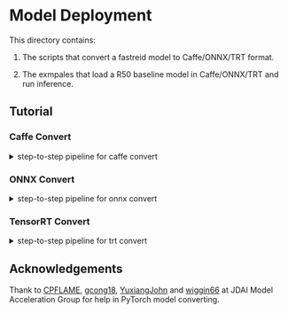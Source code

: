 # Model Deployment

This directory contains:

1. The scripts that convert a fastreid model to Caffe/ONNX/TRT format.

2. The exmpales that load a R50 baseline model in Caffe/ONNX/TRT and run inference.

## Tutorial

### Caffe Convert

<details>
<summary>step-to-step pipeline for caffe convert</summary>

This is a tiny example for converting fastreid-baseline in `meta_arch` to Caffe model, if you want to convert more complex architecture, you need to customize more things.

1. Run `caffe_export.py` to get the converted Caffe model,

    ```bash
    python caffe_export.py --config-file root-path/market1501/bagtricks_R50/config.yml --name "baseline_R50" --output outputs/caffe_model --opts MODEL.WEIGHTS root-path/logs/market1501/bagtricks_R50/model_final.pth
    ```

    then you can check the Caffe model and prototxt in `outputs/caffe_model`.

2. Change `prototxt` following next three steps:

   1) Edit `max_pooling` in `baseline_R50.prototxt` like this

        ```prototxt
        layer {
            name: "max_pool1"
            type: "Pooling"
            bottom: "relu_blob1"
            top: "max_pool_blob1"
            pooling_param {
                pool: MAX
                kernel_size: 3
                stride: 2
                pad: 0 # 1
                # ceil_mode: false
            }
        }
        ```

   2) Add `avg_pooling` right place in `baseline_R50.prototxt`

        ```prototxt
        layer {
            name: "avgpool1"
            type: "Pooling"
            bottom: "relu_blob49"
            top: "avgpool_blob1"
            pooling_param {
                pool: AVE
                global_pooling: true
            }
        }
        ```

   3) Change the last layer `top` name to `output`

        ```prototxt
        layer {
            name: "bn_scale54"
            type: "Scale"
            bottom: "batch_norm_blob54"
            top: "output" # bn_norm_blob54
            scale_param {
                bias_term: true
            }
        }
        ```

3. (optional) You can open [Netscope](https://ethereon.github.io/netscope/quickstart.html), then enter you network `prototxt` to visualize the network.

4. Run `caffe_inference.py` to save Caffe model features with input images

   ```bash
    python caffe_inference.py --model-def outputs/caffe_model/baseline_R50.prototxt \
    --model-weights outputs/caffe_model/baseline_R50.caffemodel \
    --input test_data/*.jpg --output caffe_output
   ```

5. Run `demo/demo.py` to get fastreid model features with the same input images, then verify that Caffe and PyTorch are computing the same value for the network.

    ```python
    np.testing.assert_allclose(torch_out, ort_out, rtol=1e-3, atol=1e-6)
    ```

</details>

### ONNX Convert

<details>
<summary>step-to-step pipeline for onnx convert</summary>

This is a tiny example for converting fastreid-baseline in `meta_arch` to ONNX model. ONNX supports most operators in pytorch as far as I know and if some operators are not supported by ONNX, you need to customize these.

1. Run `onnx_export.py` to get the converted ONNX model,

    ```bash
    python onnx_export.py --config-file root-path/bagtricks_R50/config.yml --name "baseline_R50" --output outputs/onnx_model --opts MODEL.WEIGHTS root-path/logs/market1501/bagtricks_R50/model_final.pth
    ```

    then you can check the ONNX model in `outputs/onnx_model`.

2. (optional) You can use [Netron](https://github.com/lutzroeder/netron) to visualize the network.

3. Run `onnx_inference.py` to save ONNX model features with input images

   ```bash
    python onnx_inference.py --model-path outputs/onnx_model/baseline_R50.onnx \
    --input test_data/*.jpg --output onnx_output
   ```

4. Run `demo/demo.py` to get fastreid model features with the same input images, then verify that ONNX Runtime and PyTorch are computing the same value for the network.

    ```python
    np.testing.assert_allclose(torch_out, ort_out, rtol=1e-3, atol=1e-6)
    ```

</details>

### TensorRT Convert

<details>
<summary>step-to-step pipeline for trt convert</summary>

This is a tiny example for converting fastreid-baseline in `meta_arch` to TRT model. We use [tiny-tensorrt](https://github.com/zerollzeng/tiny-tensorrt) which is a simple and easy-to-use nvidia TensorRt warpper, to get the model converted to tensorRT.

First you need to convert the pytorch model to ONNX format following [ONNX Convert](https://github.com/JDAI-CV/fast-reid#fastreid), and you need to remember your `output` name. Then you can convert ONNX model to TensorRT following instructions below.

1. Run command line below to get the converted TRT model from ONNX model,

    ```bash

    python trt_export.py --name "baseline_R50" --output outputs/trt_model --onnx-model outputs/onnx_model/baseline.onnx --heighi 256 --width 128
    ```

    then you can check the TRT model in `outputs/trt_model`.

2. Run `trt_inference.py` to save TRT model features with input images

   ```bash
    python onnx_inference.py --model-path outputs/trt_model/baseline.engine \
    --input test_data/*.jpg --output trt_output --output-name trt_model_outputname
   ```

3. Run `demo/demo.py` to get fastreid model features with the same input images, then verify that TensorRT and PyTorch are computing the same value for the network.

    ```python
    np.testing.assert_allclose(torch_out, ort_out, rtol=1e-3, atol=1e-6)
    ```

</details>

## Acknowledgements

Thank to [CPFLAME](https://github.com/CPFLAME), [gcong18](https://github.com/gcong18), [YuxiangJohn](https://github.com/YuxiangJohn) and [wiggin66](https://github.com/wiggin66) at JDAI Model Acceleration Group for help in PyTorch model converting.
